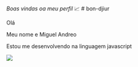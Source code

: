 *Boas vindas oa meu perfil* 📈 # bon-djiur

Olá

Meu nome e Miguel Andreo 

Estou me desenvolvendo na linguagem javascript

![](https://media1.tenor.com/m/DuThn51FjPcAAAAC/nerd-emoji-nerd.gif)
